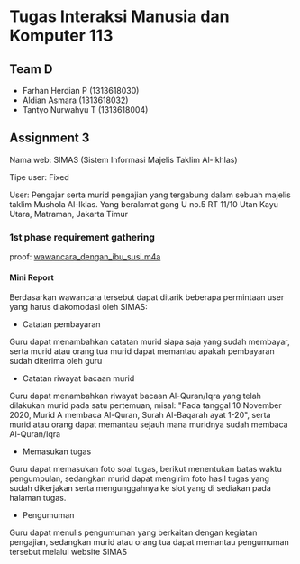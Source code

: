 # Tugas Interaksi Manusia dan Komputer 113

## Team D
- Farhan Herdian P (1313618030)
- Aldian Asmara (1313618032)
- Tantyo Nurwahyu T (1313618004)

## Assignment 3

Nama web: SIMAS (Sistem Informasi Majelis Taklim Al-ikhlas)

Tipe user: Fixed

User: Pengajar serta murid pengajian yang tergabung dalam sebuah majelis taklim Mushola Al-Iklas. Yang beralamat gang U no.5 RT 11/10 Utan Kayu Utara, Matraman, Jakarta Timur

### 1st phase requirement gathering

proof: [wawancara_dengan_ibu_susi.m4a](proof/wawancara%20dengan%20ibu%20Susi.m4a)

#### Mini Report

Berdasarkan wawancara tersebut dapat ditarik beberapa permintaan user yang harus diakomodasi oleh SIMAS:

- Catatan pembayaran

Guru dapat menambahkan catatan murid siapa saja yang sudah membayar, serta murid atau orang tua murid dapat memantau apakah pembayaran sudah diterima oleh guru

- Catatan riwayat bacaan murid

Guru dapat menambahkan riwayat bacaan Al-Quran/Iqra yang telah dilakukan murid pada satu pertemuan, misal: "Pada tanggal 10 November 2020, Murid A membaca Al-Quran, Surah Al-Baqarah ayat 1-20", serta murid atau orang dapat memantau sejauh mana muridnya sudah membaca Al-Quran/Iqra

- Memasukan tugas

Guru dapat memasukan foto soal tugas, berikut menentukan batas waktu pengumpulan, sedangkan murid dapat mengirim foto hasil tugas yang sudah dikerjakan serta mengunggahnya ke slot yang di sediakan pada halaman tugas.

- Pengumuman

Guru dapat menulis pengumuman yang berkaitan dengan kegiatan pengajian, sedangkan murid atau orang tua dapat memantau pengumuman tersebut melalui website SIMAS

